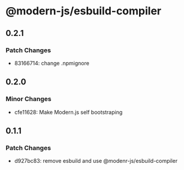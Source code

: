 # @modern-js/esbuild-compiler

## 0.2.1

### Patch Changes

- 83166714: change .npmignore

## 0.2.0

### Minor Changes

- cfe11628: Make Modern.js self bootstraping

## 0.1.1

### Patch Changes

- d927bc83: remove esbuild and use @modenr-js/esbuild-compiler
